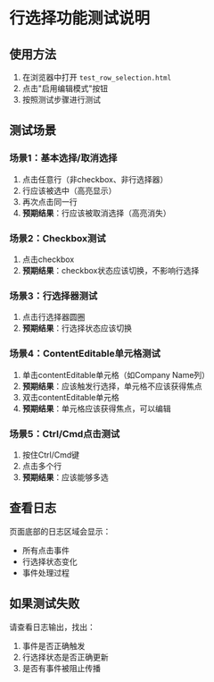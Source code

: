 # 行选择功能测试说明

## 使用方法

1. 在浏览器中打开 `test_row_selection.html`
2. 点击"启用编辑模式"按钮
3. 按照测试步骤进行测试

## 测试场景

### 场景1：基本选择/取消选择
1. 点击任意行（非checkbox、非行选择器）
2. 行应该被选中（高亮显示）
3. 再次点击同一行
4. **预期结果**：行应该被取消选择（高亮消失）

### 场景2：Checkbox测试
1. 点击checkbox
2. **预期结果**：checkbox状态应该切换，不影响行选择

### 场景3：行选择器测试
1. 点击行选择器圆圈
2. **预期结果**：行选择状态应该切换

### 场景4：ContentEditable单元格测试
1. 单击contentEditable单元格（如Company Name列）
2. **预期结果**：应该触发行选择，单元格不应该获得焦点
3. 双击contentEditable单元格
4. **预期结果**：单元格应该获得焦点，可以编辑

### 场景5：Ctrl/Cmd点击测试
1. 按住Ctrl/Cmd键
2. 点击多个行
3. **预期结果**：应该能够多选

## 查看日志

页面底部的日志区域会显示：
- 所有点击事件
- 行选择状态变化
- 事件处理过程

## 如果测试失败

请查看日志输出，找出：
1. 事件是否正确触发
2. 行选择状态是否正确更新
3. 是否有事件被阻止传播

